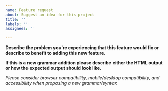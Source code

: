 ```yaml
---
name: Feature request
about: Suggest an idea for this project
title: ''
labels: ''
assignees: ''

---
```


**Describe the problem you're experiencing that this feature would fix or describe to benefit to adding this new feature.**

**If this is a new grammar addition please describe either the HTML output or how the expected output should look like.**

_Please consider browser compatibility, mobile/desktop compatibility, and accessibility when proposing a new grammar/syntax_
